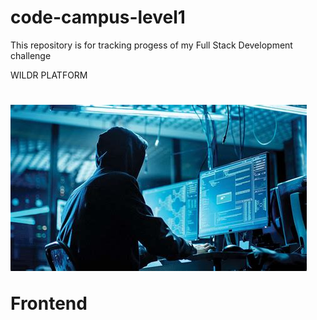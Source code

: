 # code-campus-level1
This repository is for tracking progess of my Full Stack Development challenge
<!DOCTYPE html>
<html lang="en">
<head>
    <meta charset="UTF-8">
  
</head>
<body>
   
<hi> WILDR PLATFORM <h1>
<img src="./a.jpeg" alt="Image Description">
 <p> Frontend </p>
</body>
</html>